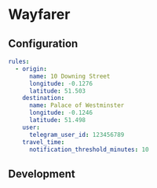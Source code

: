 # Wayfarer

## Configuration

```yaml
rules:
  - origin:
      name: 10 Downing Street
      longitude: -0.1276
      latitude: 51.503
    destination:
      name: Palace of Westminster
      longitude: -0.1246
      latitude: 51.498
    user:
      telegram_user_id: 123456789
    travel_time:
      notification_threshold_minutes: 10
```

## Development